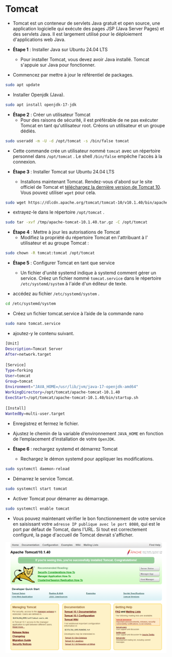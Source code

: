 # Tomcat

- Tomcat est un conteneur de servlets Java gratuit et open source, une application logicielle qui exécute des pages JSP (Java Server Pages) et des servlets Java. Il est largement utilisé pour le déploiement d'applications web Java.

- **Étape 1** : Installer Java sur Ubuntu 24.04 LTS

  - Pour installer Tomcat, vous devez avoir Java installé. Tomcat s'appuie sur Java pour fonctionner.

- Commencez par mettre à jour le référentiel de packages.

```sh
sudo apt update
```

- Installer Openjdk (Java).

```sh
sudo apt install openjdk-17-jdk
```

- **Étape 2** : Créer un utilisateur Tomcat
  - Pour des raisons de sécurité, il est préférable de ne pas exécuter Tomcat en tant qu'utilisateur root. Créons un utilisateur et un groupe dédiés.

```sh
sudo useradd -m -U -d /opt/tomcat -s /bin/false tomcat
```

- Cette commande crée un utilisateur nommé `tomcat` avec un répertoire personnel dans `/opt/tomcat` . Le shell `/bin/false` empêche l'accès à la connexion.

- **Étape 3** : Installer Tomcat sur Ubuntu 24.04 LTS
  - Installons maintenant Tomcat. Rendez-vous d'abord sur le site officiel de Tomcat et [téléchargez la dernière version de Tomcat 10](https://tomcat.apache.org/download-10.cgi). Vous pouvez utiliser `wget` pour cela.

```sh
sudo wget https://dlcdn.apache.org/tomcat/tomcat-10/v10.1.40/bin/apache-tomcat-10.1.40.tar.gz -P /tmp
```

- extrayez-le dans le répertoire `/opt/tomcat` .

```sh
sudo tar -xvf /tmp/apache-tomcat-10.1.40.tar.gz -C /opt/tomcat
```

- **Étape 4** : Mettre à jour les autorisations de Tomcat
  - Modifiez la propriété du répertoire Tomcat en l'attribuant à l' utilisateur et au groupe Tomcat :

```sh
sudo chown -R tomcat:tomcat /opt/tomcat
```

- **Étape 5** : Configurer Tomcat en tant que service

  - Un fichier d'unité systemd indique à systemd comment gérer un service. Créez un fichier nommé `tomcat.service` dans le répertoire `/etc/systemd/system` à l'aide d'un éditeur de texte.

- accédez au fichier `/etc/systemd/system` .

```sh
cd /etc/systemd/system
```

- Créez un fichier tomcat.service à l’aide de la commande nano

```sh
sudo nano tomcat.service
```

- ajoutez-y le contenu suivant.

```sh
[Unit]
Description=Tomcat Server
After=network.target

[Service]
Type=forking
User=tomcat
Group=tomcat
Environment="JAVA_HOME=/usr/lib/jvm/java-17-openjdk-amd64"
WorkingDirectory=/opt/tomcat/apache-tomcat-10.1.40
ExecStart=/opt/tomcat/apache-tomcat-10.1.40/bin/startup.sh

[Install]
WantedBy=multi-user.target
```

- Enregistrez et fermez le fichier.
- Ajustez le chemin de la variable d’environnement `JAVA_HOME` en fonction de l’emplacement d’installation de votre `OpenJDK`.

- **Étape 6** : rechargez systemd et démarrez Tomcat
  - Rechargez le démon systemd pour appliquer les modifications.

```sh
sudo systemctl daemon-reload
```

- Démarrez le service Tomcat.

```sh
sudo systemctl start tomcat
```

- Activer Tomcat pour démarrer au démarrage.

```sh
sudo systemctl enable tomcat
```

- Vous pouvez maintenant vérifier le bon fonctionnement de votre service en saisissant votre `adresse IP publique avec le port 8080`, qui est le port par défaut de Tomcat, dans l'URL. Si tout est correctement configuré, la page d'accueil de Tomcat devrait s'afficher.

![tomcat](/assets/tomcat.png)
